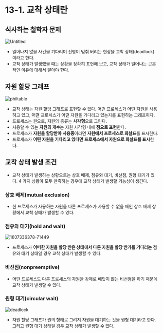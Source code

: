 # 13-1. 교착 상태란

## 식사하는 철학자 문제

![Untitled](https://s3-us-west-2.amazonaws.com/secure.notion-static.com/00a56571-5bd9-4196-bbca-aae8f489aae6/Untitled.png)

- 일어나지 않을 사건을 기다리며 진행이 멈춰 버리는 현상을 교착 상태(deadlock) 이라고 한다.
- 교착 상태가 발생했을 때는 상황을 정확히 표현해 보고, 교착 상태가 일어나는 근본적인 이유에 대해서 알아야 한다.

## 자원 할당 그래프

![philtable](https://github.com/choidoorim/programing-books/assets/63203480/3a703434-a7d8-47af-b162-cfb0080cd6e4)

- 교착 상태는 자원 할당 그래프로 표현할 수 있다. 어떤 프로세스가 어떤 자원을 사용하고 있고, 어떤 프로세스가 어떤 자원을 기다리고 있는지를 표현하는 그래프이다.
- 프로세스는 원으로, 자원의 종류는 **사각형**으로 그린다.
- 사용할 수 있는 **자원의 개수**는 자원 사각형 내에 **점으로 표현**한다.
- 프로세스가 **자원을 할당받아 사용중**이라면 **자원에서 프로세스로 화살표**를 표시한다.
- 프로세스가 **어떤 자원을 기다리고 있다면** **프로세스에서 자원으로 화살표를 표시**한다.

## 교착 상태 발생 조건

- 교착 상태가 발생하는 상황으로는 상호 배제, 점유와 대기, 비선점, 원형 대기가 있다. 4 가지 상황이 모두 만족하는 경우에 교착 상태가 발생할 가능성이 생긴다.

### 상호 배제(mutual exclusion)

- 한 프로세스가 사용하는 자원을 다른 프로세스가 사용할 수 없을 때인 상호 배제 상황에서 교착 상태가 발생할 수 있다.

### 점유와 대기(hold and wait)

![1607336378-71449](https://github.com/choidoorim/programing-books/assets/63203480/4452db08-ac29-4b5b-851a-a03d04a65d24)

- 프로세스가 **어떠한 자원을 할당 받은 상태에서 다른 자원을 할당 받기를 기다리는** 점유와 대기 상태일 경우 교착 상태가 발생할 수 있다.

### 비선점(nonpreemptive)

- 어떤 프로세스도 다른 프로세스의 자원을 강제로 빼앗지 않는 비선점을 하기 때문에 교착 상태가 발생할 수 있다.

### 원형 대기(circular wait)

![deadlock](https://github.com/choidoorim/programing-books/assets/63203480/faf8071e-45a5-487f-947e-016b9337f77a)

- 자원 할당 그래프가 원의 형태로 그려져 자원을 대기하는 것을 원형 대기라고 한다. 그리고 원형 대기 상태일 경우 교착 상태가 발생할 수 있다.
